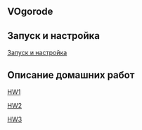 ## VOgorode

## Запуск и настройка
[Запуск и настройка](/dev/README.md)

## Описание домашних работ
[HW1](/docs/HW1/HW1.md)

[HW2](/docs/HW2/HW2.md)

[HW3](/docs/HW3/HW3.md)
